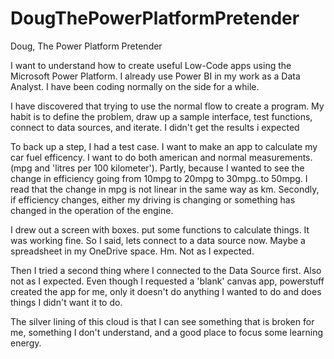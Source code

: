 # DougThePowerPlatformPretender
Doug, The Power Platform Pretender

I want to understand how to create useful Low-Code apps using the Microsoft Power Platform. I already use Power BI in my work as a Data Analyst. I have been coding normally on the side for a while. 

I have discovered that trying to use the normal flow to create a program. My habit is to define the problem, draw up a sample interface, test functions, connect to data sources, and iterate. 
I didn't get the results i expected 

To back up a step, I had a test case. I want to make an app to calculate my car fuel efficency. I want to do both american and normal measurements. (mpg and 'litres per 100 kilometer'). Partly, because I wanted to see the change in efficiency going from 10mpg to 20mpg to 30mpg..to 50mpg. I read that the change in mpg is not linear in the same way as km. Secondly, if efficiency changes, either my driving is changing or something has changed in the operation of the engine.

I drew out a screen with boxes. put some functions to calculate things. It was working fine. So I said, lets connect to a data source now. Maybe a spreadsheet in my OneDrive space. Hm. Not as I expected. 

Then I tried a second thing where I connected to the Data Source first. Also not as I expected. Even though I requested a 'blank' canvas app, powerstuff created the app for me, only it doesn't do anything I wanted to do and does things I didn't want it to do.

The silver lining of this cloud is that I can see something that is broken for me, something I don't understand, and a good place to focus some learning energy.
